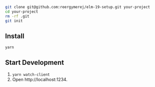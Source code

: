 ```sh
git clone git@github.com:reergymerej/elm-19-setup.git your-project
cd your-project
rm -rf .git
git init
```

## Install
```
yarn
```

## Start Development

1. `yarn watch-client`
1. Open http://localhost:1234.
